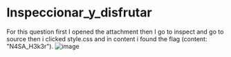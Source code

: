# Inspeccionar_y_disfrutar
For this question first I opened the attachment then I go to inspect and go to source then i clicked style.css and in content i found the flag (content: "N4SA_H3k3r").
![image](https://user-images.githubusercontent.com/92683901/176275790-6270f11a-bfd4-4a02-b4cc-2b31cc2839fe.png)
